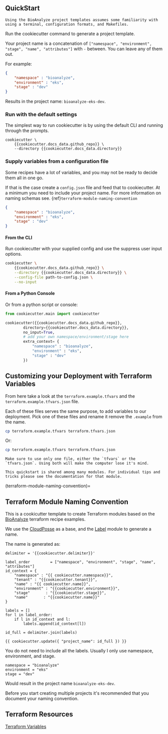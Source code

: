 ## QuickStart

```{note}
Using the BioAnalyze project templates assumes some familiarity with using a terminal, configuration formats, and Makefiles.
```

Run the cookiecutter command to generate a project template.

Your project name is a concatenation of `["namespace", "environment", "stage", "name", "attributes"]` with `-` between. You can leave any of them out.

For example:

```json
{
    "namespace" : "bioanalyze",
    "environment" : "eks",
    "stage" : "dev"
}
```

Results in the project name: `bioanalyze-eks-dev`.

### Run with the default settings

The simplest way to run cookiecutter is by using the default CLI and running through the prompts.

```
cookiecutter \
	{{cookiecutter.docs_data.github_repo}} \
	--directory {{cookiecutter.docs_data.directory}}
```

### Supply variables from a configuration file

Some recipes have a lot of variables, and you may not be ready to decide them all in one go.

If that is the case create a `config.json` file and feed that to cookiecutter. At a minimum you need to include your project name. For more information on naming schemas see. {ref}`terraform-module-naming-convention`

```json
{
    "namespace" : "bioanalyze",
    "environment" : "eks",
    "stage" : "dev"
}
```

#### From the CLI

Run cookiecutter with your supplied config and use the suppress user input options.

```bash
cookiecutter \
	{{cookiecutter.docs_data.github_repo}} \
	--directory {{cookiecutter.docs_data.directory}} \
    --config-file path-to-config.json \
    --no-input
```

#### From a Python Console

Or from a python script or console:

```python
from cookiecutter.main import cookiecutter

cookiecutter({{cookiecutter.docs_data.github_repo}},
        directory={{cookiecutter.docs_data.directory}},
        no_input=True,
        # add your own namespace/environment/stage here
        extra_context= {
            "namespace" : "bioanalyze",
            "environment" : "eks",
            "stage" : "dev"
        })
```

## Customizing your Deployment with Terraform Variables

From here take a look at the `terraform.example.tfvars` and the `terraform.example.tfvars.json` file.

Each of these files serves the same purpose, to add variables to our deployment. Pick one of these files and rename it remove the `.example` from the name.

```bash
cp terraform.example.tfvars terraform.tfvars.json
```

Or:

```bash
cp terraform.example.tfvars terraform.tfvars.json
```

```{warning}
Make sure to use only one file, either the `tfvars` or the `tfvars.json`. Using both will make the computer lose it's mind.
```

```{note}
This quickstart is shared among many modules. For individual tips and tricks please see the documentation for that module.
```

(terraform-module-naming-convention)=
## Terraform Module Naming Convention

This is a cookicutter template to create Terraform modules based on the [BioAnalyze](https://www.bioanalyze.io) terraform recipe examples.

We use the [CloudPosse](https://github.com/cloudposse/terraform-example-module) as a base, and the [Label](https://github.com/cloudposse/terraform-null-label) module to generate a name.

The name is generated as:

```
delimiter = '{{cookiecutter.delimiter}}'

label_order         = ["namespace", "environment", "stage", "name", "attributes"]
id_context = {
    "namespace" : "{{ cookiecutter.namespace}}",
    "tenant" : "{{cookiecutter.tenant}}",
    "name" : "{{ cookiecutter.name}}",
    "environment" : "{{cookiecutter.environment}}",
    "stage"       : "{{cookiecutter.stage}}",
    "name"       : "{{cookiecutter.name}}"
}

labels = []
for l in label_order:
    if l in id_context and l:
        labels.append(id_context[l])

id_full = delimiter.join(labels)

{{ cookiecutter.update({ "project_name": id_full }) }}
```


You do not need to include all the labels. Usually I only use namespace, environment, and stage.

```
namespace = "bioanalyze"
environment = "eks"
stage = "dev"
```

Would result in the project name `bioanalyze-eks-dev`.

Before you start creating multiple projects it's recommended that you document your naming convention.

## Terraform Resources

[Terraform Variables](https://www.terraform.io/docs/language/values/variables.html)
